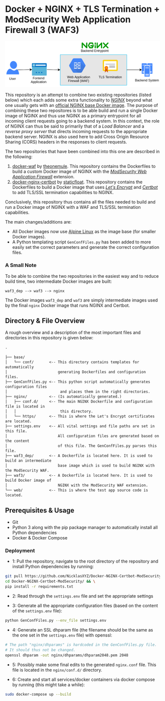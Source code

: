 # Docker + NGINX + TLS Termination + ModSecurity Web Application Firewall 3 (WAF3)

<center>

![](illustrations/snapshot.png)

</center>

This repository is an attempt to combine two existing repositories (listed below) which each adds some extra functionality to [*NGINX*](https://www.nginx.com/) beyond what one usually gets with an [official NGINX base Docker image](https://hub.docker.com/_/nginx). The purpose of combining these two repositores is to be able build and run a single Docker image of NGINX and thus  use NGINX as a primary entrypoint for all incoming client requests going to a backend system. In this context, the role of NGINX can thus be said to primarily that of a *Load Balancer* and a *reverse proxy server* that directs incoming requests to the appropriate backend server. NGINX is also used here to add Cross Origin Resource Sharing (CORS) headers in the responses to client requests.

The two repositories that have been combined into this one are described in the following:
1. [docker-waf](https://github.com/theonemule/docker-waf) by [theonemule](https://github.com/theonemule). This repository contains the Dockerfiles to build a custom Docker image of NGINX with the [*ModSecurity Web Application Firewall*](https://github.com/SpiderLabs/ModSecurity) extension.
2. [docker-nginx-certbot](https://github.com/staticfloat/docker-nginx-certbot/) by [staticfloat](https://github.com/staticfloat). This repository contains the Dockerfiles to build a Docker image that uses [*Let's Encrypt*](https://letsencrypt.org/) and [*Certbot*](https://certbot.eff.org/) to add TLS/SSL termination capabilities to NGINX.

Conclusively, this repository thus contains all the files needed to build and run a Docker image of NGINX with a WAF and TLS/SSL termination capabilities.

The main changes/additions are:
- All Docker images now use [Alpine Linux](https://alpinelinux.org/) as the image base (for smaller Docker images). 
- A Python templating script `GenConfFiles.py` has been added to more easily set the correct parameters and generate the correct configuration files.  


### A Small Note

To be able to combine the two repositories in the easiest way and to reduce build time, two intermediate Docker images are built:

```
waf3_dep --> waf3 --> nginx
```

The Docker images `waf3_dep` and `waf3` are simply intermediate images used by the final `nginx` Docker image that runs NGINX and Certbot. 


## Directory & File Overview

A rough overview and a description of the most important files and directories in this repository is given below: 

```text
.

├── base/
│   └── conf/       <-- This directory contains templates for automatically
│                       generating Dockerfiles and configuration files.
├── GenConfFiles.py <-- This python script automatically generates configuration files
│                        and places them in the right directories.
├── nginx/          <-- (Is automatically generated.)   
│   ├── conf.d/     <-- The main NGINX Dockerfile and configuration file is located in
│   │                    this directory. 
│   └── https/      <-- This is where the Let's Encrypt certificates are located.
├── settings.env    <-- All vital settings and file paths are set in this file.
│                       All configuration files are generated based on the content
│                       of this file. The GenConfFiles.py parses this file.
├── waf3_dep/       <-- A Dockerfile is located here. It is used to build an intermediate
│                       base image which is used to build NGINX with the ModSecurity WAF.
├── waf3/           <-- A Dockerfile is located here. It is used to build Docker image of
│                       NGINX with the ModSecurity WAF extension.
└── web/            <-- This is where the test app source code is located.
```


## Prerequisites & Usage

- Git
- Python 3 along with the pip package manager to automatically install all Python dependencies
- Docker & Docker Compose


### Deployment

- 1: Pull the repository, navigate to the root directory of the repository and install Python dependencies by running:

```bash
git pull https://github.com/NicklasXYZ/Docker-NGINX-Certbot-ModSecurity.git && \
cd Docker-NGINX-Certbot-ModSecurity/ && \
pip install -r requirements.txt
```

- 2: Read through the `settings.env` file and set the appropriate settings

- 3: Generate all the appropriate configuration files (based on the content of the `settings.env` file):

```bash
python GenConfFiles.py --env_file settings.env
```

- 4: Generate an SSL dhparam file (the filename should be the same as the one set in the `settings.env` file) with openssl:

```bash
# The path "nginx/dhparams" is hardcoded in the GenConfFiles.py file.
# It should thus not be changed. 
openssl dhparam -out nginx/dhparams/dhparam2048.pem 2048  
```

- 5: Possibly make some final edits to the generated `nginx.conf` file. This file is located in the `nginx/conf.d/` directory. 

- 6: Create and start all services/docker containers via docker compose by running (this might take a while):

```bash
sudo docker-compose up --build
```

